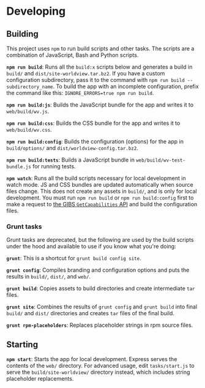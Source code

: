 # Developing

## Building

This project uses `npm` to run build scripts and other tasks. The scripts are a
combination of JavaScript, Bash and Python scripts.

**`npm run build`**: Runs all the `build:x` scripts below and generates a build
in `build/` and `dist/site-worldview.tar.bz2`. If you have a custom configuration
subdirectory, pass it to the command with `npm run build -- subdirectory_name`.
To build the app with an incomplete configuration, prefix the command like this:
`IGNORE_ERRORS=true npm run build`.

**`npm run build:js`**: Builds the JavaScript bundle for the app and writes it
to `web/build/wv.js`.

**`npm run build:css`**: Builds the CSS bundle for the app and writes it to
`web/build/wv.css`.

**`npm run build:config`**: Builds the configuration (options) for the app in
`build/options/` and `dist/worldview-config.tar.bz2`.

**`npm run build:tests`**: Builds a JavaScript bundle in `web/build/wv-test-bundle.js`
for running tests.

**`npm watch`**: Runs all the build scripts necessary for local development in watch
mode. JS and CSS bundles are updated automatically when source files change.
This does not create any assets in `build/`, and is only for local development.
You must run `npm run build` or `npm run build:config` first to make a request
to [the GIBS `GetCapabilities` API](https://wiki.earthdata.nasa.gov/display/GIBS/GIBS+API+for+Developers) and
build the configuration files.

### Grunt tasks

Grunt tasks are deprecated, but the following are used by the build scripts
under the hood and available to use if you know what you're doing:

**`grunt`**: This is a shortcut for `grunt build config site`.

**`grunt config`**: Compiles branding and configuration options and puts the results
in `build/`, `dist/`, and `web/`.

**`grunt build`**: Copies assets to build directories and create intermediate `tar` files.

**`grunt site`**: Combines the results of `grunt config` and `grunt build` into final
`build/` and `dist/` directories and creates `tar` files of the final build.

**`grunt rpm-placeholders`**: Replaces placeholder strings in rpm source files.

## Starting

**`npm start`**: Starts the app for local development. Express serves the
contents of the `web/` directory. For advanced usage, edit `tasks/start.js` to
serve the `build/site-worldview/` directory instead, which includes string
placeholder replacements.
